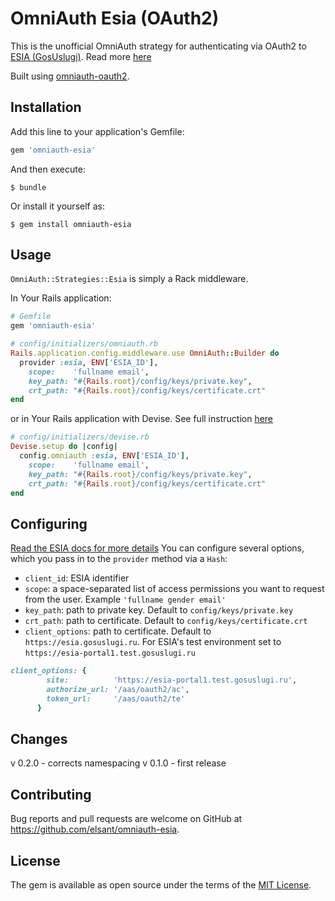 # OmniAuth Esia (OAuth2)

This is the unofficial OmniAuth strategy for authenticating via OAuth2 to [ESIA (GosUslugi)](https://esia.gosuslugi.ru). Read more [here](http://minsvyaz.ru/ru/activity/directions/13/)

Built using [omniauth-oauth2](https://github.com/intridea/omniauth-oauth2).


## Installation

Add this line to your application's Gemfile:

```ruby
gem 'omniauth-esia'
```

And then execute:

    $ bundle

Or install it yourself as:

    $ gem install omniauth-esia

## Usage

`OmniAuth::Strategies::Esia` is simply a Rack middleware.

In Your Rails application:

```ruby
# Gemfile
gem 'omniauth-esia'
```
```ruby
# config/initializers/omniauth.rb
Rails.application.config.middleware.use OmniAuth::Builder do
  provider :esia, ENV['ESIA_ID'],
    scope:    'fullname email',
    key_path: "#{Rails.root}/config/keys/private.key",
    crt_path: "#{Rails.root}/config/keys/certificate.crt"
end
```

or in Your Rails application with Devise. See full instruction [here](https://github.com/plataformatec/devise/wiki/OmniAuth:-Overview)

```ruby
# config/initializers/devise.rb
Devise.setup do |config|
  config.omniauth :esia, ENV['ESIA_ID'],
    scope:    'fullname email',
    key_path: "#{Rails.root}/config/keys/private.key",
    crt_path: "#{Rails.root}/config/keys/certificate.crt"
end
```

## Configuring

[Read the ESIA docs for more details](http://minsvyaz.ru/ru/documents/4243/)
You can configure several options, which you pass in to the `provider` method via a `Hash`:

* `client_id`: ESIA identifier
* `scope`: a space-separated list of access permissions you want to request from the user. Example `'fullname gender email'`
* `key_path`: path to private key. Default to `config/keys/private.key`
* `crt_path`: path to certificate. Default to `config/keys/certificate.crt`
* `client_options`: path to certificate. Default to `https://esia.gosuslugi.ru`. For ESIA's test environment set to `https://esia-portal1.test.gosuslugi.ru`
```ruby
client_options: {
        site:          'https://esia-portal1.test.gosuslugi.ru',
        authorize_url: '/aas/oauth2/ac',
        token_url:     '/aas/oauth2/te'
      }
```
## Changes

v 0.2.0 - corrects namespacing
v 0.1.0 - first release

## Contributing

Bug reports and pull requests are welcome on GitHub at https://github.com/elsant/omniauth-esia.

## License

The gem is available as open source under the terms of the [MIT License](https://opensource.org/licenses/MIT).

